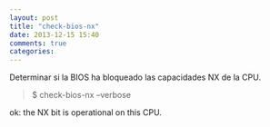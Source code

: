 ```yaml
---
layout: post
title: "check-bios-nx"
date: 2013-12-15 15:40
comments: true
categories: 
---
```

Determinar si la BIOS ha bloqueado las capacidades NX de la CPU.

>$ check-bios-nx –verbose

ok: the NX bit is operational on this CPU.

